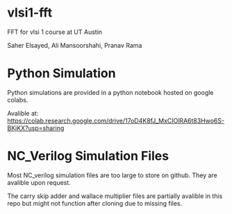# vlsi1-fft
FFT for vlsi 1 course at UT Austin

Saher Elsayed, Ali Mansoorshahi, Pranav Rama


# Python Simulation
Python simulations are provided in a python notebook hosted on google colabs.

Avalible at: https://colab.research.google.com/drive/17oD4K8fJ_MxCIOlRA6t83Hwo6S-BKjKX?usp=sharing

# NC_Verilog Simulation Files
Most NC_verilog simulation files are too large to store on github. They are avalible upon request. 

The carry skip adder and wallace multiplier files are partially avalible in this repo but might not function after cloning due to missing files.
